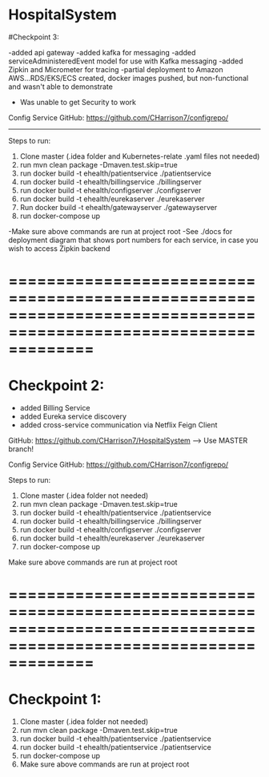 # HospitalSystem

#Checkpoint 3:

-added api gateway
-added kafka for messaging
-added serviceAdministeredEvent model for use with Kafka messaging
-added Zipkin and Micrometer for tracing
-partial deployment to Amazon AWS...RDS/EKS/ECS created, docker images pushed, but non-functional and wasn't able to demonstrate

* Was unable to get Security to work


Config Service GitHub: https://github.com/CHarrison7/configrepo/

---------------------------
Steps to run:

1. Clone master (.idea folder and Kubernetes-relate .yaml files not needed)
2. run mvn clean package -Dmaven.test.skip=true
3. run docker build -t ehealth/patientservice ./patientservice
4. run docker build -t ehealth/billingservice ./billingserver
5. run docker build -t ehealth/configserver ./configserver
6. run docker build -t ehealth/eurekaserver ./eurekaserver
7. Run docker build -t ehealth/gatewayserver ./gatewayserver
8. run docker-compose up

-Make sure above commands are run at project root
-See ./docs for deployment diagram that shows port numbers for each service, in case you wish to access Zipkin backend

=================================================================================================================
=================================================================================================================

# Checkpoint 2:
- added Billing Service
- added Eureka service discovery
- added cross-service communication via Netflix Feign Client

GitHub: https://github.com/CHarrison7/HospitalSystem --> Use MASTER branch!

Config Service GitHub: https://github.com/CHarrison7/configrepo/

Steps to run:

1. Clone master (.idea folder not needed)
2. run mvn clean package -Dmaven.test.skip=true
3. run docker build -t ehealth/patientservice ./patientservice
4. run docker build -t ehealth/billingservice ./billingserver
5. run docker build -t ehealth/configserver ./configserver
6. run docker build -t ehealth/eurekaserver ./eurekaserver
7. run docker-compose up

Make sure above commands are run at project root


=================================================================================================================
=================================================================================================================

# Checkpoint 1:
1. Clone master (.idea folder not needed)
2. run mvn clean package -Dmaven.test.skip=true
3. run docker build -t ehealth/patientservice ./patientservice
4. run docker build -t ehealth/patientservice ./patientservice
5. run docker-compose up
6. Make sure above commands are run at project root
